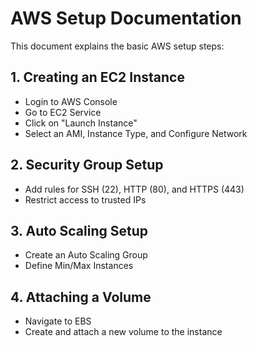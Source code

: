 # AWS Setup Documentation

This document explains the basic AWS setup steps:

## 1. Creating an EC2 Instance
- Login to AWS Console
- Go to EC2 Service
- Click on "Launch Instance"
- Select an AMI, Instance Type, and Configure Network

## 2. Security Group Setup
- Add rules for SSH (22), HTTP (80), and HTTPS (443)
- Restrict access to trusted IPs

## 3. Auto Scaling Setup
- Create an Auto Scaling Group
- Define Min/Max Instances

## 4. Attaching a Volume
- Navigate to EBS
- Create and attach a new volume to the instance

